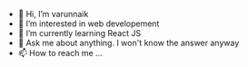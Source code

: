 - 👋 Hi, I’m varunnaik
- 👀 I’m interested in web developement 
- 🌱 I’m currently learning React JS
- 💬 Ask me about anything. I won't know the answer anyway
- 📫 How to reach me ...

<!---
varunnaik1121/varunnaik1121 is a ✨ special ✨ repository because its `README.md` (this file) appears on your GitHub profile.
You can click the Preview link to take a look at your changes.
--->
